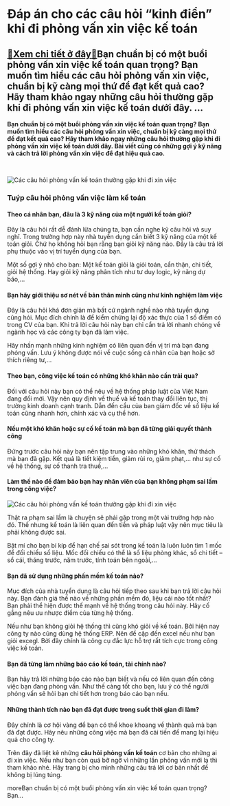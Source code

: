 Đáp án cho các câu hỏi “kinh điển” khi đi phỏng vấn xin việc kế toán
====================================================================

[:gift:Xem chi tiết ở đây:gift:](https://hddtvn.com/dap-an-cho-cac-cau-hoi-kinh-dien-khi-di-phong-van-xin-viec-ke-toan/)Bạn chuẩn bị có một buổi phỏng vấn xin việc kế toán quan trọng? Bạn muốn tìm hiểu các câu hỏi phỏng vấn xin việc, chuẩn bị kỹ càng mọi thứ để đạt kết quả cao? Hãy tham khảo ngay những câu hỏi thường gặp khi đi phỏng vấn xin việc kế toán dưới đây. …
--------------------------------------------------------------------------------------------------------------------------------------------------------------------------------------------------------------------------------------------------------

**Bạn chuẩn bị có một buổi phỏng vấn xin việc kế toán quan trọng? Bạn muốn tìm hiểu các câu hỏi phỏng vấn xin việc, chuẩn bị kỹ càng mọi thứ để đạt kết quả cao? Hãy tham khảo ngay những câu hỏi thường gặp khi đi phỏng vấn xin việc kế toán dưới đây. Bài viết cũng có những gợi ý kỹ năng và cách trả lời phỏng vấn xin việc để đạt hiệu quả cao.**


 


![Các câu hỏi phỏng vấn kế toán thường gặp khi đi xin việc](https://hddtvn.com/wp-content/uploads/2021/01/cac-cau-hoi-phong-van-thuong-gap-khi-xin-viec-nganh-ke-toan.jpg "Các câu hỏi phỏng vấn kế toán thường gặp khi đi xin việc")


### **Tuýp câu hỏi phỏng vấn việc làm kế toán**


#### **Theo cá nhân bạn, đâu là 3 kỹ năng của một người kế toán giỏi?**


Đây là câu hỏi rất dễ đánh lừa chúng ta, bạn cần nghe kỹ câu hỏi và suy nghĩ. Trong trường hợp này nhà tuyển dụng cần biết 3 kỹ năng của một kế toán giỏi. Chứ họ không hỏi bạn rằng bạn giỏi kỹ năng nào. Đây là câu trả lời phụ thuộc vào vị trí tuyển dụng của bạn.


Một số gợi ý nhỏ cho bạn: Một kế toán giỏi là giỏi toán, cẩn thận, chi tiết, giỏi hệ thống. Hay giỏi kỹ năng phân tích như tư duy logic, kỹ năng dự báo,…


#### **Bạn hãy giới thiệu sơ nét về bản thân mình cũng như kinh nghiệm làm việc**


Đây là câu hỏi khá đơn giản mà bất cứ ngành nghề nào nhà tuyển dụng cũng hỏi. Mục đích chính là để kiểm chứng lại độ xác thực của 1 số điểm có trong CV của bạn. Khi trả lời câu hỏi này bạn chỉ cần trả lời nhanh chóng về ngành học và các công ty bạn đã làm việc. 


Hãy nhấn mạnh những kinh nghiệm có liên quan đến vị trí mà bạn đang phỏng vấn. Lưu ý không được nói về cuộc sống cá nhân của bạn hoặc sở thích riêng tư,…


#### **Theo bạn, công việc kế toán có những khó khăn nào cần trải qua?**


Đối với câu hỏi này bạn có thể nêu về hệ thống pháp luật của Việt Nam đang đổi mới. Vậy nên quy định về thuế và kế toán thay đổi liên tục, thị trường kinh doanh cạnh tranh. Dẫn đến cầu của ban giám đốc về số liệu kế toán cũng nhanh hơn, chính xác và cụ thể hơn.


#### **Nếu một khó khăn hoặc sự cố kế toán mà bạn đã từng giải quyết thành công**


Đứng trước câu hỏi này bạn nên tập trung vào những khó khăn, thử thách mà bạn đã gặp. Kết quả là tiết kiệm tiền, giảm rủi ro, giảm phạt,… như sự cố về hệ thống, sự cố thanh tra thuế,…


#### **Làm thế nào để đảm bảo bạn hay nhân viên của bạn không phạm sai lầm trong công việc?**


![Các câu hỏi phỏng vấn kế toán thường gặp khi đi xin việc](https://hddtvn.com/wp-content/uploads/2021/01/nhung-cau-hoi-khi-phong-van-xin-viec.jpg "Các câu hỏi phỏng vấn kế toán thường gặp khi đi xin việc")


Thật ra phạm sai lầm là chuyện sẽ phải gặp trong một vài trường hợp nào đó. Thế nhưng kế toán là liên quan đến tiền và pháp luật vậy nên mục tiêu là phải không được sai. 


Bật mí cho bạn bí kíp để hạn chế sai sót trong kế toán là luôn luôn tìm 1 mốc để đối chiếu số liệu. Mốc đối chiếu có thể là số liệu phòng khác, sổ chi tiết – sổ cái, tháng trước, năm trước, tính toán bên ngoài,…


#### **Bạn đã sử dụng những phần mềm kế toán nào?**


Mục đích của nhà tuyển dụng là câu hỏi tiếp theo sau khi bạn trả lời câu hỏi này. Bạn đánh giá thế nào về những phần mềm đó, liệu cái nào tốt nhất? Bạn phải thể hiện được thế mạnh về hệ thống trong câu hỏi này. Hãy cố gắng nêu ưu nhược điểm của từng hệ thống. 


Nếu như bạn không giỏi hệ thống thì cũng khó giỏi về kế toán. Bởi hiện nay công ty nào cũng dùng hệ thống ERP. Nên đề cập đến excel nếu như bạn giỏi excegl. Bởi đây chính là công cụ đắc lực hỗ trợ rất tích cực trong công việc kế toán.


#### **Bạn đã từng làm những báo cáo kế toán, tài chính nào?**


Bạn hãy trả lời những báo cáo nào bạn biết và nếu có liên quan đến công việc bạn đang phỏng vấn. Như thế càng tốt cho bạn, lưu ý có thể người phỏng vấn sẽ hỏi bạn chi tiết hơn trong báo cáo bạn nếu.


#### **Những thành tích nào bạn đã đạt được trong suốt thời gian đi làm?**


Đây chính là cơ hội vàng để bạn có thể khoe khoang về thành quả mà bạn đã đạt được. Hãy nêu những công việc mà bạn đã cải tiến để mang lại hiệu quả cho công ty.


Trên đây đã liệt kê những **câu hỏi phỏng vấn kế toán** cơ bản cho những ai đi xin việc. Nếu như bạn còn quá bỡ ngỡ vì những lần phỏng vấn mới lạ thì tham khảo nhé. Hãy trang bị cho mình những câu trả lời cơ bản nhất để không bị lúng túng. 


moreBạn chuẩn bị có một buổi phỏng vấn xin việc kế toán quan trọng? Bạn…

